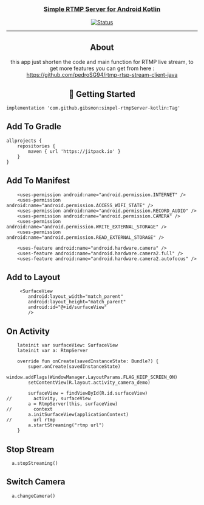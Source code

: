 <p align="center">
  <a href="" rel="noopener">
</p>

<h3 align="center">Simple RTMP Server for Android Kotlin</h3>

<div align="center">

[![Status](https://img.shields.io/badge/status-active-success.svg)]()

---

## About <a name = "about"></a>
this app just shorten the code and main function for RTMP live stream, to get more features you can get from here :
https://github.com/pedroSG94/rtmp-rtsp-stream-client-java

## 🏁 Getting Started <a name = "getting_started"></a>
<div align=left>

``
implementation 'com.github.gibsmon:simpel-rtmpServer-kotlin:Tag'
``

## Add To Gradle
```
allprojects {
    repositories {
        maven { url 'https://jitpack.io' }
    }
}
```

## Add To Manifest
```
    <uses-permission android:name="android.permission.INTERNET" />
    <uses-permission android:name="android.permission.ACCESS_WIFI_STATE" />
    <uses-permission android:name="android.permission.RECORD_AUDIO" />
    <uses-permission android:name="android.permission.CAMERA" />
    <uses-permission android:name="android.permission.WRITE_EXTERNAL_STORAGE" />
    <uses-permission android:name="android.permission.READ_EXTERNAL_STORAGE" />

    <uses-feature android:name="android.hardware.camera" />
    <uses-feature android:name="android.hardware.camera2.full" />
    <uses-feature android:name="android.hardware.camera2.autofocus" />
```

## Add to Layout

```
     <SurfaceView
        android:layout_width="match_parent"
        android:layout_height="match_parent"
        android:id="@+id/surfaceView"
        />
```

## On Activity

```
    lateinit var surfaceView: SurfaceView
    lateinit var a: RtmpServer

    override fun onCreate(savedInstanceState: Bundle?) {
        super.onCreate(savedInstanceState)
        window.addFlags(WindowManager.LayoutParams.FLAG_KEEP_SCREEN_ON)
        setContentView(R.layout.activity_camera_demo)

        surfaceView = findViewById(R.id.surfaceView)
//        activity, surfaceView
        a = RtmpServer(this, surfaceView)
//        context
        a.initSurfaceView(applicationContext)
//        url rtmp
        a.startStreaming("rtmp url")
    }
```


## Stop Stream
```
  a.stopStreaming()
```

## Switch Camera
```
  a.changeCamera()
```